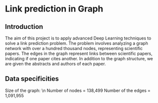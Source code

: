 # Link prediction in Graph
 
 ## Introduction
 The aim of this project is to apply advanced Deep Learning techniques to solve a link prediction problem. The problem involves analyzing a graph network with over a hundred thousand nodes, representing scientific papers. The edges in the graph represent links between scientific papers, indicating if one paper cites another. In addition to the graph structure, we are given the abstracts and authors of each paper.
 
 ## Data specificities
 Size of the graph: 
 \n Number of nodes = 138,499
 Number of the edges = 1,091,955




